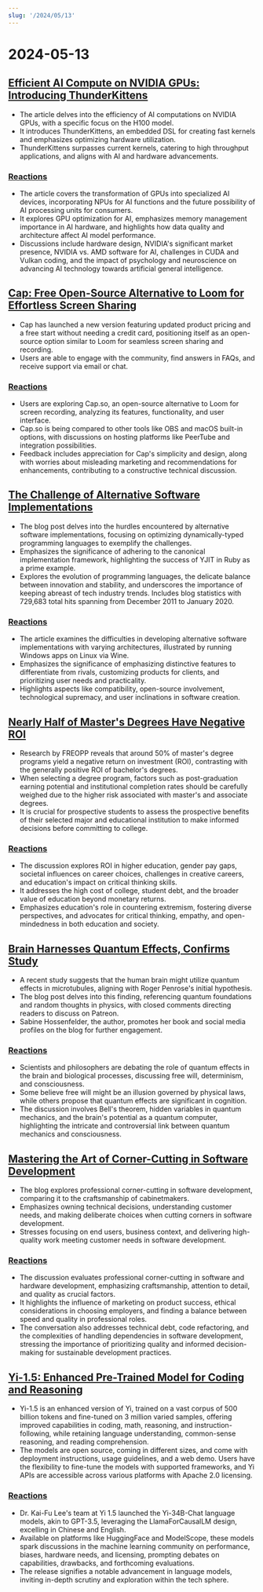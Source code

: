 ```yaml
---
slug: '/2024/05/13'
---
```


# 2024-05-13

## [Efficient AI Compute on NVIDIA GPUs: Introducing ThunderKittens](https://hazyresearch.stanford.edu/blog/2024-05-12-tk)

- The article delves into the efficiency of AI computations on NVIDIA GPUs, with a specific focus on the H100 model.
- It introduces ThunderKittens, an embedded DSL for creating fast kernels and emphasizes optimizing hardware utilization.
- ThunderKittens surpasses current kernels, catering to high throughput applications, and aligns with AI and hardware advancements.

### [Reactions](https://news.ycombinator.com/item?id=40337936)

- The article covers the transformation of GPUs into specialized AI devices, incorporating NPUs for AI functions and the future possibility of AI processing units for consumers.
- It explores GPU optimization for AI, emphasizes memory management importance in AI hardware, and highlights how data quality and architecture affect AI model performance.
- Discussions include hardware design, NVIDIA's significant market presence, NVIDIA vs. AMD software for AI, challenges in CUDA and Vulkan coding, and the impact of psychology and neuroscience on advancing AI technology towards artificial general intelligence.

## [Cap: Free Open-Source Alternative to Loom for Effortless Screen Sharing](https://Cap.so)

- Cap has launched a new version featuring updated product pricing and a free start without needing a credit card, positioning itself as an open-source option similar to Loom for seamless screen sharing and recording.
- Users are able to engage with the community, find answers in FAQs, and receive support via email or chat.

### [Reactions](https://news.ycombinator.com/item?id=40338275)

- Users are exploring Cap.so, an open-source alternative to Loom for screen recording, analyzing its features, functionality, and user interface.
- Cap.so is being compared to other tools like OBS and macOS built-in options, with discussions on hosting platforms like PeerTube and integration possibilities.
- Feedback includes appreciation for Cap's simplicity and design, along with worries about misleading marketing and recommendations for enhancements, contributing to a constructive technical discussion.

## [The Challenge of Alternative Software Implementations](https://pointersgonewild.com/2024/04/20/the-alternative-implementation-problem/)

- The blog post delves into the hurdles encountered by alternative software implementations, focusing on optimizing dynamically-typed programming languages to exemplify the challenges.
- Emphasizes the significance of adhering to the canonical implementation framework, highlighting the success of YJIT in Ruby as a prime example.
- Explores the evolution of programming languages, the delicate balance between innovation and stability, and underscores the importance of keeping abreast of tech industry trends. Includes blog statistics with 729,683 total hits spanning from December 2011 to January 2020.

### [Reactions](https://news.ycombinator.com/item?id=40337036)

- The article examines the difficulties in developing alternative software implementations with varying architectures, illustrated by running Windows apps on Linux via Wine.
- Emphasizes the significance of emphasizing distinctive features to differentiate from rivals, customizing products for clients, and prioritizing user needs and practicality.
- Highlights aspects like compatibility, open-source involvement, technological supremacy, and user inclinations in software creation.

## [Nearly Half of Master's Degrees Have Negative ROI](https://reason.com/2024/05/10/nearly-half-of-all-masters-degrees-arent-worth-getting/)

- Research by FREOPP reveals that around 50% of master's degree programs yield a negative return on investment (ROI), contrasting with the generally positive ROI of bachelor's degrees.
- When selecting a degree program, factors such as post-graduation earning potential and institutional completion rates should be carefully weighed due to the higher risk associated with master's and associate degrees.
- It is crucial for prospective students to assess the prospective benefits of their selected major and educational institution to make informed decisions before committing to college.

### [Reactions](https://news.ycombinator.com/item?id=40333471)

- The discussion explores ROI in higher education, gender pay gaps, societal influences on career choices, challenges in creative careers, and education's impact on critical thinking skills.
- It addresses the high cost of college, student debt, and the broader value of education beyond monetary returns.
- Emphasizes education's role in countering extremism, fostering diverse perspectives, and advocates for critical thinking, empathy, and open-mindedness in both education and society.

## [Brain Harnesses Quantum Effects, Confirms Study](http://backreaction.blogspot.com/2024/05/brain-really-uses-quantum-effects-new.html)

- A recent study suggests that the human brain might utilize quantum effects in microtubules, aligning with Roger Penrose's initial hypothesis.
- The blog post delves into this finding, referencing quantum foundations and random thoughts in physics, with closed comments directing readers to discuss on Patreon.
- Sabine Hossenfelder, the author, promotes her book and social media profiles on the blog for further engagement.

### [Reactions](https://news.ycombinator.com/item?id=40335209)

- Scientists and philosophers are debating the role of quantum effects in the brain and biological processes, discussing free will, determinism, and consciousness.
- Some believe free will might be an illusion governed by physical laws, while others propose that quantum effects are significant in cognition.
- The discussion involves Bell's theorem, hidden variables in quantum mechanics, and the brain's potential as a quantum computer, highlighting the intricate and controversial link between quantum mechanics and consciousness.

## [Mastering the Art of Corner-Cutting in Software Development](https://blog.ometer.com/2016/05/04/professional-corner-cutting/)

- The blog explores professional corner-cutting in software development, comparing it to the craftsmanship of cabinetmakers.
- Emphasizes owning technical decisions, understanding customer needs, and making deliberate choices when cutting corners in software development.
- Stresses focusing on end users, business context, and delivering high-quality work meeting customer needs in software development.

### [Reactions](https://news.ycombinator.com/item?id=40336609)

- The discussion evaluates professional corner-cutting in software and hardware development, emphasizing craftsmanship, attention to detail, and quality as crucial factors.
- It highlights the influence of marketing on product success, ethical considerations in choosing employers, and finding a balance between speed and quality in professional roles.
- The conversation also addresses technical debt, code refactoring, and the complexities of handling dependencies in software development, stressing the importance of prioritizing quality and informed decision-making for sustainable development practices.

## [Yi-1.5: Enhanced Pre-Trained Model for Coding and Reasoning](https://github.com/01-ai/Yi-1.5)

- Yi-1.5 is an enhanced version of Yi, trained on a vast corpus of 500 billion tokens and fine-tuned on 3 million varied samples, offering improved capabilities in coding, math, reasoning, and instruction-following, while retaining language understanding, common-sense reasoning, and reading comprehension.
- The models are open source, coming in different sizes, and come with deployment instructions, usage guidelines, and a web demo. Users have the flexibility to fine-tune the models with supported frameworks, and Yi APIs are accessible across various platforms with Apache 2.0 licensing.

### [Reactions](https://news.ycombinator.com/item?id=40335599)

- Dr. Kai-Fu Lee's team at Yi 1.5 launched the Yi-34B-Chat language models, akin to GPT-3.5, leveraging the LlamaForCausalLM design, excelling in Chinese and English.
- Available on platforms like HuggingFace and ModelScope, these models spark discussions in the machine learning community on performance, biases, hardware needs, and licensing, prompting debates on capabilities, drawbacks, and forthcoming evaluations.
- The release signifies a notable advancement in language models, inviting in-depth scrutiny and exploration within the tech sphere.

<head>
  <meta property="og:title" content="Efficient AI Compute on NVIDIA GPUs: Introducing ThunderKittens" />
  <meta property="og:type" content="website" />
  <meta property="og:image" content="https://og.cho.sh/api/og/?title=Efficient%20AI%20Compute%20on%20NVIDIA%20GPUs%3A%20Introducing%20ThunderKittens&subheading=Monday%2C%20May%2013%2C%202024%3A%20Hacker%20News%20Summary" />
</head>
